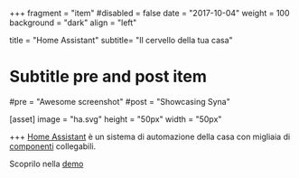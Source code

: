 +++
fragment = "item"
#disabled = false
date = "2017-10-04"
weight = 100
background = "dark"
align = "left"

title = "Home Assistant"
subtitle= "Il cervello della tua casa"

# Subtitle pre and post item
#pre = "Awesome screenshot"
#post = "Showcasing Syna"

[asset]
  image = "ha.svg"
  height = "50px"
  width = "50px"
  
+++
<a href="https://www.home-assistant.io/" target="_blank">Home Assistant</a> è un sistema di automazione della casa con migliaia di <a href="https://www.home-assistant.io/components/" target="_blank">componenti</a> collegabili.

Scoprilo nella <a href="https://demo.home-assistant.io/" target="_blank">demo</a>
